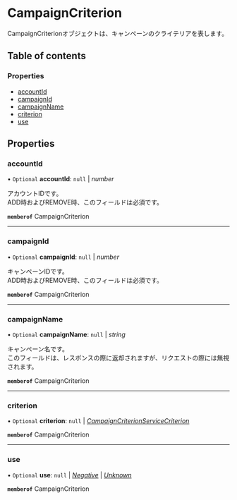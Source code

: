 # CampaignCriterion


<div lang=\"ja\">CampaignCriterionオブジェクトは、キャンペーンのクライテリアを表します。</div> 

## Table of contents

### Properties

- [accountId](campaigncriterion.md#accountid)
- [campaignId](campaigncriterion.md#campaignid)
- [campaignName](campaigncriterion.md#campaignname)
- [criterion](campaigncriterion.md#criterion)
- [use](campaigncriterion.md#use)

## Properties

### accountId

• `Optional` **accountId**: ``null`` \| *number*

<div lang=\"ja\">アカウントIDです。<br> ADD時およびREMOVE時、このフィールドは必須です。</div> 

**`memberof`** CampaignCriterion

___

### campaignId

• `Optional` **campaignId**: ``null`` \| *number*

<div lang=\"ja\">キャンペーンIDです。<br> ADD時およびREMOVE時、このフィールドは必須です。</div> 

**`memberof`** CampaignCriterion

___

### campaignName

• `Optional` **campaignName**: ``null`` \| *string*

<div lang=\"ja\">キャンペーン名です。<br> このフィールドは、レスポンスの際に返却されますが、リクエストの際には無視されます。</div> 

**`memberof`** CampaignCriterion

___

### criterion

• `Optional` **criterion**: ``null`` \| [*CampaignCriterionServiceCriterion*](campaigncriterionservicecriterion.md)

**`memberof`** CampaignCriterion

___

### use

• `Optional` **use**: ``null`` \| [*Negative*](./enums/campaigncriterionserviceuse.md#negative) \| [*Unknown*](./enums/campaigncriterionserviceuse.md#unknown)

**`memberof`** CampaignCriterion
